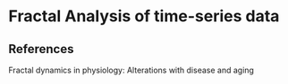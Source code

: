# Fractal Analysis of time-series data
## References
Fractal dynamics in physiology: Alterations with disease and aging

